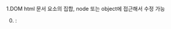 1.DOM
html 문서 요소의 집합, node 또는 object에 접근해서 수정 가능

0. <script defer src="./~~"></script>

   : <script> 태그의 defer 속성은 페이지가 모두 로드된 후에 해당 외부 스크립트가 실행됨을 명시합니다.

1. 요소 선택 - 요소 선택자를 사용해서 가져옴

   - document.querySelector('요소 선택자') - 태그 중 맨 처음 요소를 가져옴
     console.log(document.querySelector(".others"));
     console.log(document.querySelector("#green"));
     console.log(document.querySelector("div"));
     console.log(document.querySelector("[name='id']"));
   - document.querySelectorAll('요소 선택자') - 태그를 배열 형태로 가져옴
     console.log(document.querySelectorAll(".pink"));
     console.log(document.querySelectorAll("input"));

     console.log(document.querySelectorAll(".pink")[0]);
     console.log(document.querySelectorAll(".pink")[1]);
     console.log(document.querySelectorAll(".pink")[2]);
     console.log(document.querySelectorAll(".pink")[3]);

   - document.getElementByid("id 이름") - 해당 id를 갖는 요소 가져옴(id는 한개)
     console.log(document.getElementById("t1"));
   - document.getElementsByClassName('class 이름') - 해당 클래스에 해당하는 요소들을 배열 형태로 가져옴
     console.log(document.getElementsByClassName("test")[0]);
   - document.getElementsByTagName("div") - 해당 태그에 해당하는 요소들을 배열 형태로 가져옴
   - document.getElementsByName("name") - 해당 name에 해당하는 요소들을 배열 형태로 가져옴 ,name은 중복될 수 있는 요소

2. 요소 다루기

   - 태그 내부 변경 (요소.textContent, 요소.innerText)
     (1) 요소.innerText: 공백 문자 제거 - div1.innerText = "문자열"  
      (2) 요소.textContent: 공백 문자 그대로 반환, 인터넷 익스플로러 9(IE9) 이전 버전 에서 사용 안됨 - div1.textContent = "문자열"

   - 요소내에 포함 된 HTML 설정 (요소.innerHTML)
     - div1.innerHTML = "<ul><l1>1</li></ul><ul><l1>2</li></ul><ul><l1>3</li></ul>";
   - 속성 접근 (document.getAttribute("속성"),요소.속성 )
     (1) document.getAttribute('속성')사용 - document.getElementById("dobby").getAttribute("src")
     (2) 요소.속성 /직접 접근 - document.getElementById("dobby").src
   - 속성 변경 및 추가
     (1) 요소.setAttribute('속성이름','변경 값'): html 요소 속성 추가 - naver.setAttribute("href", "https://www.google.com"); //a태그의 href속성을 naver->google
     (2) 요소.속성 = '변경값' - naver.href = "#";
   - css 속성 추가
     (1) 요소.style 속성 사용 (속성이름 외워야해서 (2)번 사용) - li.style.backgroundColor = "yellow"; - li.style.color = "#444"; - li.style.fontSize = "1.5rem";
     (2) 요소.classlist.add('class 이름') 사용 - 요소.classList.add('class 이름'): 클래스 추가 //css 지정 가능
     (+) class 속성 변경 및 추가 - 요소.classList.remove('class 이름'):해당 클래스 제거 - 요소.classList.contains('class 이름'): 있는지 확인 true/false 반환 - 요소.classList.toggle('class 이름'): 해당 클래스가 있다면 제거, 없으면 추가

   - 다른 노드에 접근하기
     (1) 자식 노드 접근 (요소.children) - 배열 형태로 가져옴 - friends.children - friends.children[0] //이요르
     (2) 부모 노드 접근 (요소.parentNode) - 부모 1개 - tigger.parentNode
     (3) 형제 노드 접근 2가지 방법
     a.이전 형제 (요소.previousElementSibling) - tigger.previousElementSibling
     b.다음 형제 (요소.nextElementSibling) - tigger.nextElementSibling //피글렛 - 연달아 사용 가능 ; tigger.nextElementSibling.nextElementSibling //로빈
   - 요소 생성
     (1) 요소 생성(document.createElement("요소 이름")) - let p2 = document.createElement("p");
     (2) 부모의 뒤 자식으로 추가 (부모.append(요소)) - container.append(p2, p3); - container.appendChild(p3); //한개만 넣기 가능함
     (3) 부모의 앞 자식으로 추가 (부모.prepend(요소)) - friends.prepend(li1);
     (4) 형제의 뒤 추가 (형제.after(요소)) - h1.after(h3);
     (5) 형제의 앞 추가 (형제.before(요소)) - h1.before(h3);
   - 요소 삭제
     (1) 선택된 요소 삭제 (삭제될요소.remove()) - firstl1.remove();
     (2) 요소의 자식요소가 삭제됨 (부모.removeChild(자식요소)) - ul.removeChild(firstl1);
